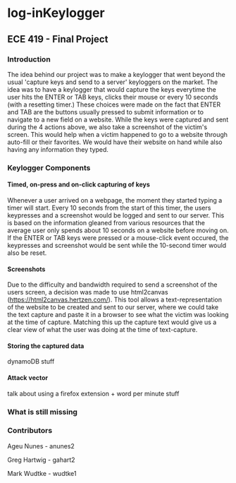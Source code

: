 # log-inKeylogger

## ECE 419 - Final Project

### Introduction

The idea behind our project was to make a keylogger that went beyond the usual 'capture keys and send to a server' keyloggers on the market. The idea was to have a keylogger that would capture the keys everytime the user hits the ENTER or TAB keys, clicks their mouse or every 10 seconds (with a resetting timer.) These choices were made on the fact that ENTER and TAB are the buttons usually pressed to submit information or to navigate to a new field on a website. While the keys were captured and sent during the 4 actions above, we also take a screenshot of the victim's screen. This would help when a victim happened to go to a website through auto-fill or their favorites. We would have their website on hand while also having any information they typed.

### Keylogger Components

#### Timed, on-press and on-click capturing of keys

Whenever a user arrived on a webpage, the moment they started typing a timer will start. Every 10 seconds from the start of this timer, the users keypresses and a screenshot would be logged and sent to our server. This is based on the information gleaned from various resources that the average user only spends about 10 seconds on a website before moving on. If the ENTER or TAB keys were pressed or a mouse-click event occured, the keypresses and screenshot would be sent while the 10-second timer would also be reset. 

#### Screenshots
Due to the difficulty and bandwidth required to send a screenshot of the users screen, a decision was made to use html2canvas (https://html2canvas.hertzen.com/). This tool allows a text-representation of the website to be created and sent to our server, where we could take the text capture and paste it in a browser to see what the victim was looking at the time of capture. Matching this up the capture text would give us a clear view of what the user was doing at the time of text-capture.

#### Storing the captured data
dynamoDB stuff

#### Attack vector
talk about using a firefox extension + word per minute stuff 

### What is still missing


### Contributors
Ageu Nunes - anunes2  

Greg Hartwig - gahart2  

Mark Wudtke - wudtke1
